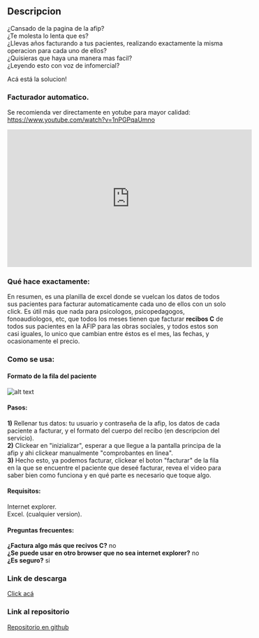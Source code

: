 ## Descripcion

¿Cansado de la pagina de la afip? <br>
¿Te molesta lo lenta que es? <br>
¿Llevas años facturando a tus pacientes, realizando exactamente la misma operacion para cada uno de ellos? <br>
¿Quisieras que haya una manera mas facil? <br>
¿Leyendo esto con voz de infomercial? <br>

Acá está la solucion!
### Facturador automatico.
Se recomienda ver directamente en yotube para mayor calidad: <br>
https://www.youtube.com/watch?v=1nPGPqaUmno <br>
<iframe width="560" height="315" src="https://www.youtube.com/embed/1nPGPqaUmno" frameborder="0" allow="autoplay; encrypted-media" allowfullscreen></iframe>
<br>

### Qué hace exactamente:
En resumen, es una planilla de excel donde se vuelcan los datos de todos sus pacientes para facturar automaticamente cada uno de ellos con un solo click.
Es útil más que nada para psicologos, psicopedagogos, fonoaudiologos, etc, que todos los meses tienen que facturar **recibos C** de todos sus pacientes en la AFIP para las obras sociales, y todos estos son casi iguales, lo unico que cambian entre éstos es el mes, las fechas, y ocasionamente el precio.


### Como se usa:

#### Formato de la fila del paciente
![alt text](https://raw.githubusercontent.com/andi-carretero/facturador_afip/main/explicacion.png)


#### Pasos:
**1)** Rellenar tus datos: tu usuario y contraseña de la afip, los datos de cada paciente a facturar, y el formato del cuerpo del recibo (en descripcion del servicio).<br>
**2)** Clickear en "inizializar", esperar a que llegue a la pantalla principa de la afip y ahi clickear manualmente "comprobantes en linea".<br>
**3)** Hecho esto, ya podemos facturar, clickear el boton "facturar" de la fila en la que se encuentre el paciente que deseé facturar, revea el video para saber bien como funciona y en qué parte es necesario que toque algo.<br>

#### Requisitos:
Internet explorer. <br>
Excel. (cualquier version). <br>

#### Preguntas frecuentes:
**¿Factura algo más que recivos C?** no <br>
**¿Se puede usar en otro browser que no sea internet explorer?** no <br>
**¿Es seguro?** si <br>

### Link de descarga
<p><a href="https://github.com/andi-carretero/facturador_afip/raw/main/Automatico.xlsm" target="_blank">Click acá</a></p>

### Link al repositorio
<p><a href="https://github.com/andi-carretero/facturador_afip">Repositorio en github</a></p>

